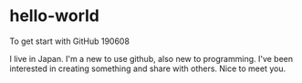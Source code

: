 # hello-world
To get start with GitHub 190608

I live in Japan.
I'm a new to use github, also new to programming.
I've been interested in creating something and share with others.
Nice to meet you.
